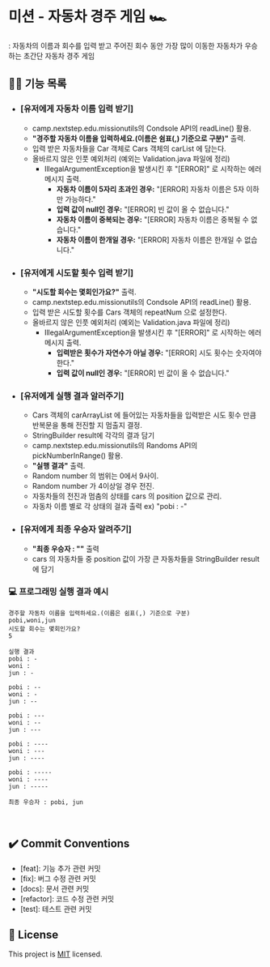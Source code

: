 # 미션 - 자동차 경주 게임 🏎 
 : 자동차의 이름과 회수를 입력 받고 주어진 회수 동안 가장 많이 이동한 자동차가 우승하는 초간단 자동차 경주 게임   

## ✍🏻 기능 목록

-  ### [유저에게 자동차 이름 입력 받기]
    - camp.nextstep.edu.missionutils의 Condsole API의 readLine() 활용.
    - **"경주할 자동차 이름을 입력하세요.(이름은 쉼표(,) 기준으로 구분)"** 출력.
    - 입력 받은 자동차들을 Car 객체로 Cars 객체의 carList 에 담는다.     
    -  올바르지 않은 인풋 예외처리 (예외는 Validation.java 파일에 정리)
       - IllegalArgumentException을 발생시킨 후 "[ERROR]" 로 시작하는 에러 메시지 출력.
            - **자동차 이름이 5자리 초과인 경우:** "[ERROR] 자동차 이름은 5자 이하만 가능하다."
            - **입력 값이 null인 경우:** "[ERROR] 빈 값이 올 수 없습니다."
            - **자동차 이름이 중복되는 경우:** "[ERROR] 자동차 이름은 중복될 수 없습니다."
            - **자동차 이름이 한개일 경우:** "[ERROR] 자동차 이름은 한개일 수 없습니다."


-  ### [유저에게 시도할 횟수 입력 받기]  
      - **"시도할 회수는 몇회인가요?"** 출력. 
      - camp.nextstep.edu.missionutils의 Condsole API의 readLine() 활용.
      - 입력 받은 시도할 횟수를 Cars 객체의 repeatNum 으로 설정한다.
      - 올바르지 않은 인풋 예외처리 (예외는 Validation.java 파일에 정리)
        - IllegalArgumentException을 발생시킨 후 "[ERROR]" 로 시작하는 에러 메시지 출력.
            - **입력받은 횟수가 자연수가 아닐 경우:** "[ERROR] 시도 횟수는 숫자여야 한다."
            - **입력 값이 null인 경우:** "[ERROR] 빈 값이 올 수 없습니다."
    
  
- ### [유저에게 실행 결과 알러주기]
    - Cars 객체의 carArrayList 에 들어있는 자동차들을 입력받은 시도 횟수 만큼 반복문을 통해 전진할 지 멈출지 결정.
    - StringBuilder result에 각각의 결과 담기
    - camp.nextstep.edu.missionutils의 Randoms API의 pickNumberInRange() 활용.
    - **"실행 결과"** 출력.
    - Random number 의 범위는 0에서 9사이.     
    - Random number 가 4이상일 경우 전진.
    - 자동차들의 전진과 멈춤의 상태를 cars 의 position 값으로 관리.
    - 자동차 이름 별로 각 상태의 걸과 출력 ex) "pobi : -"
  
  
- ### [유저에게 최종 우승자 알려주기]
  - **"최종 우승자 : ""** 출력
  - cars 의 자동차들 중 position 값이 가장 큰 자동차들을 StringBuilder result에 담기
    <br>
    
### 💻 프로그래밍 실행 결과 예시

```
경주할 자동차 이름을 입력하세요.(이름은 쉼표(,) 기준으로 구분)
pobi,woni,jun
시도할 회수는 몇회인가요?
5

실행 결과
pobi : -
woni : 
jun : -

pobi : --
woni : -
jun : --

pobi : ---
woni : --
jun : ---

pobi : ----
woni : ---
jun : ----

pobi : -----
woni : ----
jun : -----

최종 우승자 : pobi, jun
```

<br>

## ✔️ Commit Conventions
- [feat]: 기능 추가 관련 커밋
- [fix]: 버그 수정 관련 커밋
- [docs]: 문서 관련 커밋
- [refactor]: 코드 수정 관련 커밋
- [test]: 테스트 관련 커밋

## 📝 License

This project is [MIT](https://github.com/woowacourse/java-baseball-precourse/blob/master/LICENSE) licensed.
